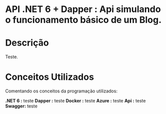 # API .NET 6 + Dapper : Api simulando o funcionamento básico de um Blog.

# Descrição

Teste.

# Conceitos Utilizados

Comentando os conceitos da programação utilizados:

<strong>.NET 6 :</strong> teste
<strong>Dapper :</strong> teste
<strong>Docker :</strong> teste
<strong>Azure  :</strong> teste
<strong>Api    :</strong> teste
<strong>Swagger:</strong> teste


